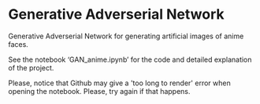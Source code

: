 # Generative Adverserial Network

Generative Adverserial Network for generating artificial images of anime faces.

See the notebook ‘GAN_anime.ipynb’ for the code and detailed explanation of the project.

Please, notice that Github may give a 'too long to render' error when opening the notebook. Please, try again if that happens.
